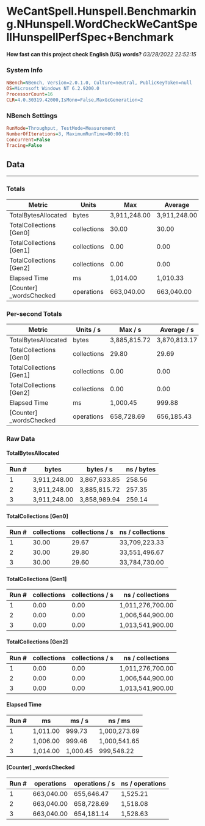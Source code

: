 ﻿# WeCantSpell.Hunspell.Benchmarking.NHunspell.WordCheckWeCantSpellHunspellPerfSpec+Benchmark
__How fast can this project check English (US) words?__
_03/28/2022 22:52:15_
### System Info
```ini
NBench=NBench, Version=2.0.1.0, Culture=neutral, PublicKeyToken=null
OS=Microsoft Windows NT 6.2.9200.0
ProcessorCount=16
CLR=4.0.30319.42000,IsMono=False,MaxGcGeneration=2
```

### NBench Settings
```ini
RunMode=Throughput, TestMode=Measurement
NumberOfIterations=3, MaximumRunTime=00:00:01
Concurrent=False
Tracing=False
```

## Data
-------------------

### Totals
|          Metric |           Units |             Max |         Average |             Min |          StdDev |
|---------------- |---------------- |---------------- |---------------- |---------------- |---------------- |
|TotalBytesAllocated |           bytes |    3,911,248.00 |    3,911,248.00 |    3,911,248.00 |            0.00 |
|TotalCollections [Gen0] |     collections |           30.00 |           30.00 |           30.00 |            0.00 |
|TotalCollections [Gen1] |     collections |            0.00 |            0.00 |            0.00 |            0.00 |
|TotalCollections [Gen2] |     collections |            0.00 |            0.00 |            0.00 |            0.00 |
|    Elapsed Time |              ms |        1,014.00 |        1,010.33 |        1,006.00 |            4.04 |
|[Counter] _wordsChecked |      operations |      663,040.00 |      663,040.00 |      663,040.00 |            0.00 |

### Per-second Totals
|          Metric |       Units / s |         Max / s |     Average / s |         Min / s |      StdDev / s |
|---------------- |---------------- |---------------- |---------------- |---------------- |---------------- |
|TotalBytesAllocated |           bytes |    3,885,815.72 |    3,870,813.17 |    3,858,989.94 |       13,692.58 |
|TotalCollections [Gen0] |     collections |           29.80 |           29.69 |           29.60 |            0.11 |
|TotalCollections [Gen1] |     collections |            0.00 |            0.00 |            0.00 |            0.00 |
|TotalCollections [Gen2] |     collections |            0.00 |            0.00 |            0.00 |            0.00 |
|    Elapsed Time |              ms |        1,000.45 |          999.88 |          999.46 |            0.51 |
|[Counter] _wordsChecked |      operations |      658,728.69 |      656,185.43 |      654,181.14 |        2,321.18 |

### Raw Data
#### TotalBytesAllocated
|           Run # |           bytes |       bytes / s |      ns / bytes |
|---------------- |---------------- |---------------- |---------------- |
|               1 |    3,911,248.00 |    3,867,633.85 |          258.56 |
|               2 |    3,911,248.00 |    3,885,815.72 |          257.35 |
|               3 |    3,911,248.00 |    3,858,989.94 |          259.14 |

#### TotalCollections [Gen0]
|           Run # |     collections | collections / s |ns / collections |
|---------------- |---------------- |---------------- |---------------- |
|               1 |           30.00 |           29.67 |   33,709,223.33 |
|               2 |           30.00 |           29.80 |   33,551,496.67 |
|               3 |           30.00 |           29.60 |   33,784,730.00 |

#### TotalCollections [Gen1]
|           Run # |     collections | collections / s |ns / collections |
|---------------- |---------------- |---------------- |---------------- |
|               1 |            0.00 |            0.00 |1,011,276,700.00 |
|               2 |            0.00 |            0.00 |1,006,544,900.00 |
|               3 |            0.00 |            0.00 |1,013,541,900.00 |

#### TotalCollections [Gen2]
|           Run # |     collections | collections / s |ns / collections |
|---------------- |---------------- |---------------- |---------------- |
|               1 |            0.00 |            0.00 |1,011,276,700.00 |
|               2 |            0.00 |            0.00 |1,006,544,900.00 |
|               3 |            0.00 |            0.00 |1,013,541,900.00 |

#### Elapsed Time
|           Run # |              ms |          ms / s |         ns / ms |
|---------------- |---------------- |---------------- |---------------- |
|               1 |        1,011.00 |          999.73 |    1,000,273.69 |
|               2 |        1,006.00 |          999.46 |    1,000,541.65 |
|               3 |        1,014.00 |        1,000.45 |      999,548.22 |

#### [Counter] _wordsChecked
|           Run # |      operations |  operations / s | ns / operations |
|---------------- |---------------- |---------------- |---------------- |
|               1 |      663,040.00 |      655,646.47 |        1,525.21 |
|               2 |      663,040.00 |      658,728.69 |        1,518.08 |
|               3 |      663,040.00 |      654,181.14 |        1,528.63 |


